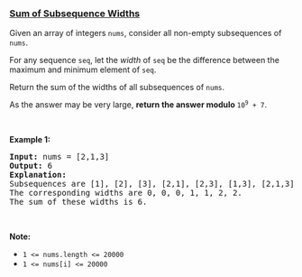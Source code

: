 ### [Sum of Subsequence Widths](https://leetcode.com/problems/sum-of-subsequence-widths)

<p>Given an array of integers <code>nums</code>, consider all non-empty subsequences of <code>nums</code>.</p>

<p>For any sequence <code>seq</code>, let the&nbsp;<em>width</em>&nbsp;of <code>seq</code> be the difference between the maximum and minimum element of <code>seq</code>.</p>

<p>Return the sum of the widths of all subsequences of <code>nums</code>.&nbsp;</p>

<p>As the answer may be very large, <strong>return the answer modulo </strong><code>10<sup>9</sup> + 7</code>.</p>

<div>
<p>&nbsp;</p>

<p><strong>Example 1:</strong></p>

<pre>
<strong>Input: </strong>nums = <span id="example-input-1-1">[2,1,3]</span>
<strong>Output: </strong><span id="example-output-1">6</span>
<strong>Explanation:
</strong>Subsequences are [1], [2], [3], [2,1], [2,3], [1,3], [2,1,3].
The corresponding widths are 0, 0, 0, 1, 1, 2, 2.
The sum of these widths is 6.
</pre>

<p>&nbsp;</p>

<p><strong>Note:</strong></p>

<ul>
	<li><code>1 &lt;= nums.length &lt;= 20000</code></li>
	<li><code>1 &lt;= nums[i] &lt;= 20000</code></li>
</ul>
</div>

